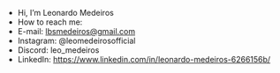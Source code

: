 - Hi, I’m Leonardo Medeiros
- How to reach me:
-   E-mail: lbsmedeiros@gmail.com
-   Instagram: @leomedeirosofficial
-   Discord: leo_medeiros
-   LinkedIn: https://www.linkedin.com/in/leonardo-medeiros-6266156b/

<!---
lbsmedeiros/lbsmedeiros is a ✨ special ✨ repository because its `README.md` (this file) appears on your GitHub profile.
You can click the Preview link to take a look at your changes.
--->
